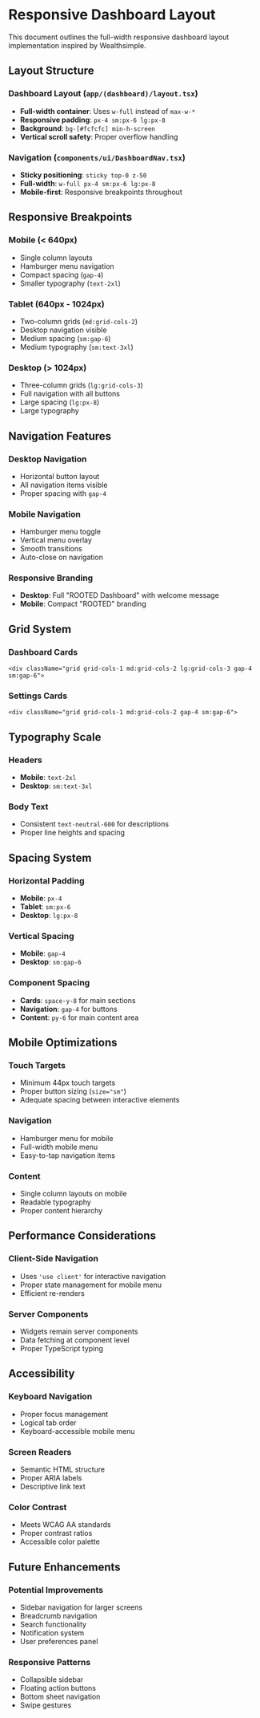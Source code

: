 # Responsive Dashboard Layout

This document outlines the full-width responsive dashboard layout implementation inspired by Wealthsimple.

## Layout Structure

### Dashboard Layout (`app/(dashboard)/layout.tsx`)
- **Full-width container**: Uses `w-full` instead of `max-w-*`
- **Responsive padding**: `px-4 sm:px-6 lg:px-8`
- **Background**: `bg-[#fcfcfc] min-h-screen`
- **Vertical scroll safety**: Proper overflow handling

### Navigation (`components/ui/DashboardNav.tsx`)
- **Sticky positioning**: `sticky top-0 z-50`
- **Full-width**: `w-full px-4 sm:px-6 lg:px-8`
- **Mobile-first**: Responsive breakpoints throughout

## Responsive Breakpoints

### Mobile (< 640px)
- Single column layouts
- Hamburger menu navigation
- Compact spacing (`gap-4`)
- Smaller typography (`text-2xl`)

### Tablet (640px - 1024px)
- Two-column grids (`md:grid-cols-2`)
- Desktop navigation visible
- Medium spacing (`sm:gap-6`)
- Medium typography (`sm:text-3xl`)

### Desktop (> 1024px)
- Three-column grids (`lg:grid-cols-3`)
- Full navigation with all buttons
- Large spacing (`lg:px-8`)
- Large typography

## Navigation Features

### Desktop Navigation
- Horizontal button layout
- All navigation items visible
- Proper spacing with `gap-4`

### Mobile Navigation
- Hamburger menu toggle
- Vertical menu overlay
- Smooth transitions
- Auto-close on navigation

### Responsive Branding
- **Desktop**: Full "ROOTED Dashboard" with welcome message
- **Mobile**: Compact "ROOTED" branding

## Grid System

### Dashboard Cards
```tsx
<div className="grid grid-cols-1 md:grid-cols-2 lg:grid-cols-3 gap-4 sm:gap-6">
```

### Settings Cards
```tsx
<div className="grid grid-cols-1 md:grid-cols-2 gap-4 sm:gap-6">
```

## Typography Scale

### Headers
- **Mobile**: `text-2xl`
- **Desktop**: `sm:text-3xl`

### Body Text
- Consistent `text-neutral-600` for descriptions
- Proper line heights and spacing

## Spacing System

### Horizontal Padding
- **Mobile**: `px-4`
- **Tablet**: `sm:px-6`
- **Desktop**: `lg:px-8`

### Vertical Spacing
- **Mobile**: `gap-4`
- **Desktop**: `sm:gap-6`

### Component Spacing
- **Cards**: `space-y-8` for main sections
- **Navigation**: `gap-4` for buttons
- **Content**: `py-6` for main content area

## Mobile Optimizations

### Touch Targets
- Minimum 44px touch targets
- Proper button sizing (`size="sm"`)
- Adequate spacing between interactive elements

### Navigation
- Hamburger menu for mobile
- Full-width mobile menu
- Easy-to-tap navigation items

### Content
- Single column layouts on mobile
- Readable typography
- Proper content hierarchy

## Performance Considerations

### Client-Side Navigation
- Uses `'use client'` for interactive navigation
- Proper state management for mobile menu
- Efficient re-renders

### Server Components
- Widgets remain server components
- Data fetching at component level
- Proper TypeScript typing

## Accessibility

### Keyboard Navigation
- Proper focus management
- Logical tab order
- Keyboard-accessible mobile menu

### Screen Readers
- Semantic HTML structure
- Proper ARIA labels
- Descriptive link text

### Color Contrast
- Meets WCAG AA standards
- Proper contrast ratios
- Accessible color palette

## Future Enhancements

### Potential Improvements
- Sidebar navigation for larger screens
- Breadcrumb navigation
- Search functionality
- Notification system
- User preferences panel

### Responsive Patterns
- Collapsible sidebar
- Floating action buttons
- Bottom sheet navigation
- Swipe gestures 